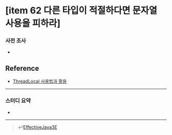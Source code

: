 # [item 62 다른 타입이 적절하다면 문자열 사용을 피하라]
### 사전 조사
-

## Reference
- [ThreadLocal 사용법과 활용](https://javacan.tistory.com/entry/ThreadLocalUsage)

---

### 스터디 요약
-
---

> :leftwards_arrow_with_hook:[EffectiveJava3E](/EffectiveJava3E/README.md)

